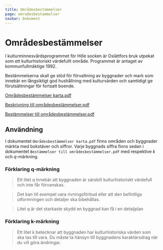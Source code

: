 ```yaml
---
title: Områdesbestämmelser
page: omradesbestammelser
navbar: Dokument
---
```


# Områdesbestämmelser

I kulturminnesvårdsprogrammet för Hille socken är Oslättfors bruk utpekat som
ett kulturhistoriskt värdefullt område. Programmet är antaget av kommunfullmäktige 1992. 

Bestämmelserna skall ge stöd för förvaltning av byggnader och mark som innebär en långsiktigt god
hushållning med kulturvärden och samtidigt ge förutsättningar för fortsatt boende.

<a href="/assets/files/Områdesbestämmelser karta.pdf" target="_blank" class="btn btn-outline-dark"><i class="fa fa-file-pdf fa-xl"></i> Områdesbestämmelser karta.pdf</a>

<a href="/assets/files/Beskrivning till områdesbestämmelser.pdf" target="_blank" class="btn btn-outline-dark"><i class="fa fa-file-pdf fa-xl"></i> Beskrivning till områdesbestämmelser.pdf</a>

<a href="/assets/files/Bestämmelser till områdesbestämmelser.pdf" target="_blank" class="btn btn-outline-dark"><i class="fa fa-file-pdf fa-xl"></i> Bestämmelser till områdesbestämmelser.pdf</a>

## Användning

I dokumentet `Områdesbestämmelser karta.pdf` finns områden och byggnader märkta med bokstäver och siffror. Varje byggnads siffra finns sedan i dokumentet `Bestämmelser till områdesbestämmelser.pdf` med respektive *k* och *q*-märkning.


### Förklaring q-märkning

> Ett litet q innebär att byggnaden är särskilt kulturhistoriskt värdefull och inte får förvanskas.

> Det kan till exempel vara rivningsförbud eller att den befintliga utformningen och detaljer ska bibehållas.

> Litet q är det starkaste skydd en byggnad kan få i en detaljplan

### Förklaring k-märkning

> Ett litet k betecknar att byggnaden har kulturhistoriska värden som ska tas till vara. Du måste ta hänsyn till byggnadens karaktärsdrag när du vill göra ändringar.
